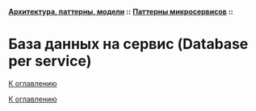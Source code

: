 **[Архитектура, паттерны, модели](../../README.md#patterns) ::** 
**[Паттерны микросервисов](../../README.md#patterns-microservices) ::**
# База данных на сервис (Database per service)

<!--

-->

[К оглавлению](../../README.md#patterns-microservices)



[К оглавлению](../../README.md#patterns-microservices)

